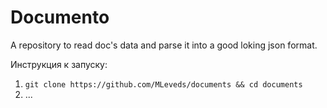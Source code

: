 # Documento

A repository to read doc's data and parse it into a good loking json format.

Инструкция к запуску:

1) ```git clone https://github.com/MLeveds/documents && cd documents```
2) ...
